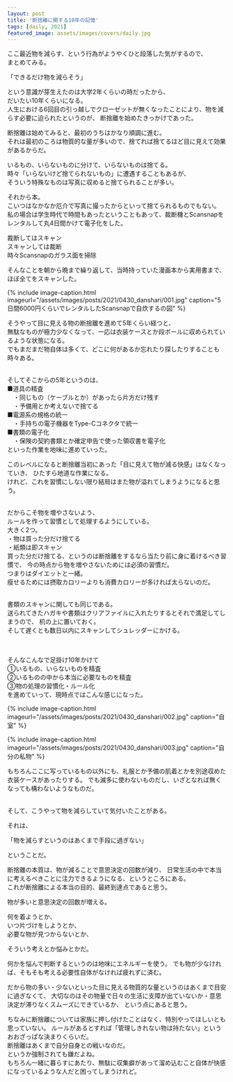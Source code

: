 ```yaml
---
layout: post
title: '断捨離に関する10年の記憶'
tags: [daily, 2021]
featured_image: assets/images/covers/daily.jpg
---
```

ここ最近物を減らす、という行為がようやくひと段落した気がするので、  
まとめてみる。
<br>

「できるだけ物を減らそう」  

という意識が芽生えたのは大学2年くらいの時だったから、  
だいたい10年くらいになる。  
人生における6回目の引っ越しでクローゼットが無くなったことにより、物を減らす必要に迫られたというのが、
断捨離を始めたきっかけであった。

断捨離は始めてみると、最初のうちはかなり順調に進む。  
それは最初のころは物質的な量が多いので、捨てれば捨てるほど目に見えて効果があるからだ。  

いるもの、いらないものに分けて、いらないものは捨てる。  
時々「いらないけど捨てられないもの」に遭遇することもあるが、  
そういう特殊なものは写真に収めると捨てられることが多い。  

それから本。  
こいつはなかなか厄介で写真に撮ったからといって捨てられるものでもない。  
私の場合は学生時代で時間もあったということもあって、裁断機とScansnapをレンタルして丸4日間かけて電子化をした。

裁断してはスキャン  
スキャンしては裁断  
時々Scansnapのガラス面を掃除  

そんなことを朝から晩まで繰り返して、当時持っていた漫画本から実用書まで、ほぼ全てをスキャンした。  

{% include image-caption.html imageurl="/assets/images/posts/2021/0430_danshari/001.jpg" caption="5日間6000円くらいでレンタルしたScansnapで自炊するの図" %} 

そうやって目に見える物の断捨離を進めて5年くらい経つと、  
無駄なものが極力少なくなって、一応は衣装ケースとか段ボールに収められているような状態になる。  
でもまだまだ物自体は多くて、どこに何があるか忘れたり探したりすることも時々ある。  
<br>

そしてそこからの5年というのは、  
■道具の精査  
　・同じもの（ケーブルとか）があったら片方だけ残す  
　・予備用とか考えないで捨てる  
■電源系の規格の統一  
　・手持ちの電子機器をType-Cコネクタで統一    
■書類の電子化  
　・保険の契約書類とか確定申告で使った領収書を電子化  
といった作業を地味に進めていった。
<br>

このレベルになると断捨離当初にあった「目に見えて物が減る快感」はなくなっていき、
ひたすら地道な作業になる。  
けれど、これを習慣にしない限り結局はまた物が溢れてしまうようになると思う。  
<br>

だからこそ物を増やさないよう、  
ルールを作って習慣として処理するようにしている。  
大きく2つ。  
・物は買った分だけ捨てる  
・紙類は即スキャン  
買った分だけ捨てる、というのは断捨離をするなら当たり前に身に着けるべき習慣で、
今の時点から物を増やさないためには必須の習慣だ。  
つまりはダイエットと一緒。  
瘦せるためには摂取カロリーよりも消費カロリーが多ければ太らないのだ。  
<br>

書類のスキャンに関しても同じである。  
送られてきたハガキや書類はクリアファイルに入れたりするとそれで満足してしまうので、
机の上に置いておく。  
そして遅くとも数日以内にスキャンしてシュレッダーにかける。  
<br>
<br>

そんなこんなで足掛け10年かけて  
①いるもの、いらないものを精査  
②いるものの中から本当に必要なものを精査  
③物の処理の習慣化・ルール化  
を進めていって、現時点ではこんな感じになった。  

{% include image-caption.html imageurl="/assets/images/posts/2021/0430_danshari/002.jpg" caption="自室" %} 

{% include image-caption.html imageurl="/assets/images/posts/2021/0430_danshari/003.jpg" caption="自分の私物" %} 

もちろんここに写っているもの以外にも、礼服とか予備の肌着とかを別途収めた衣装ケースがあったりする。
でも滅多に使わないものだし、いざとなれば無くなっても構わないようなものだ。
<br>
<br>

そして、こうやって物を減らしていて気付いたことがある。  

それは、  

「物を減らすというのはあくまで手段に過ぎない」  

ということだ。  

断捨離の本質は、物が減ることで意思決定の回数が減り、
日常生活の中で本当に考えるべきことに注力できるようになる、というところにある。  
これが断捨離による本当の目的、最終到達点であると思う。

物が多いと意思決定の回数が増える。  

何を着ようとか、  
いつ片づけをしようとか、  
必要な物が見つからないとか、  

そういう考えとか悩みとかだ。  

何かを悩んで判断するというのは地味にエネルギーを使う。
でも物が少なければ、そもそも考える必要性自体がなければ疲れずに済む。  

だから物の多い・少ないといった目に見える物質的な量というのはあくまで目安に過ぎなくて、
大切なのはその物量で日々の生活に支障が出ていないか・意思決定が滞りなくスムーズにできているか、
という点にあると思う。  

ちなみに断捨離については家族に押し付けたことはなく、特別やってほしいとも思っていない。
ルールがあるとすれば「管理しきれない物は持たない」というおおざっぱな決まりくらいだ。  
断捨離はあくまで自分自身との戦いなのだ。  
というか強制されても嫌だよね。  
もちろん一緒に暮らすにあたり、無駄に収集癖があって溜め込むこと自体が快感になっているような人だと困ってしまうけれど。  
<br>
<br>
